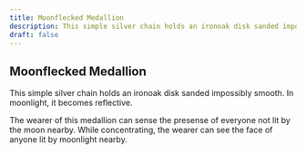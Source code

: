 ```yaml
---
title: Moonflecked Medallion
description: This simple silver chain holds an ironoak disk sanded impossibly smooth. In moonlight, it becomes reflective....
draft: false
---
```


## Moonflecked Medallion

This simple silver chain holds an ironoak disk sanded impossibly smooth. In moonlight, it becomes reflective.

The wearer of this medallion can sense the presense of everyone not lit by the moon nearby. While concentrating, the wearer can see the face of anyone lit by moonlight nearby.
